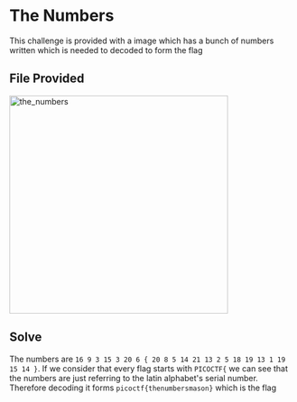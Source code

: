 # The Numbers
This challenge is provided with a image which has a bunch of numbers written which is needed to decoded to form the flag
## File Provided
<img width="387" alt="the_numbers" src="https://github.com/user-attachments/assets/a07b090b-b7c6-4cb0-8d32-bca9c8d5fae1">

## Solve
The numbers are `16 9 3 15 3 20 6 { 20 8 5 14 21 13 2 5 18 19 13 1 19 15 14 }`. If we consider that every flag starts with `PICOCTF{` we can see that the numbers are just referring to the latin alphabet's serial number. Therefore decoding it forms `picoctf{thenumbersmason}` which is the flag
